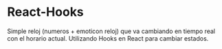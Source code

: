 # React-Hooks
Simple reloj (numeros + emoticon reloj) que va cambiando en tiempo real con el horario actual.
Utilizando Hooks en React para cambiar estados.

